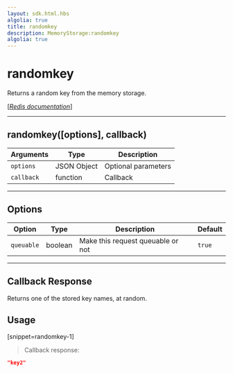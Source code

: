 ```yaml
---
layout: sdk.html.hbs
algolia: true
title: randomkey
description: MemoryStorage:randomkey
algolia: true
---
```

  

# randomkey
Returns a random key from the memory storage.

[[_Redis documentation_]](https://redis.io/commands/randomkey)

---

## randomkey([options], callback)

| Arguments | Type | Description |
|---------------|---------|----------------------------------------|
| `options` | JSON Object | Optional parameters |
| `callback` | function | Callback |

---

## Options

| Option | Type | Description | Default |
|---------------|---------|----------------------------------------|---------|
| `queuable` | boolean | Make this request queuable or not  | `true` |
---

## Callback Response

Returns one of the stored key names, at random.

## Usage

[snippet=randomkey-1]
> Callback response:

```json
"key2"
```